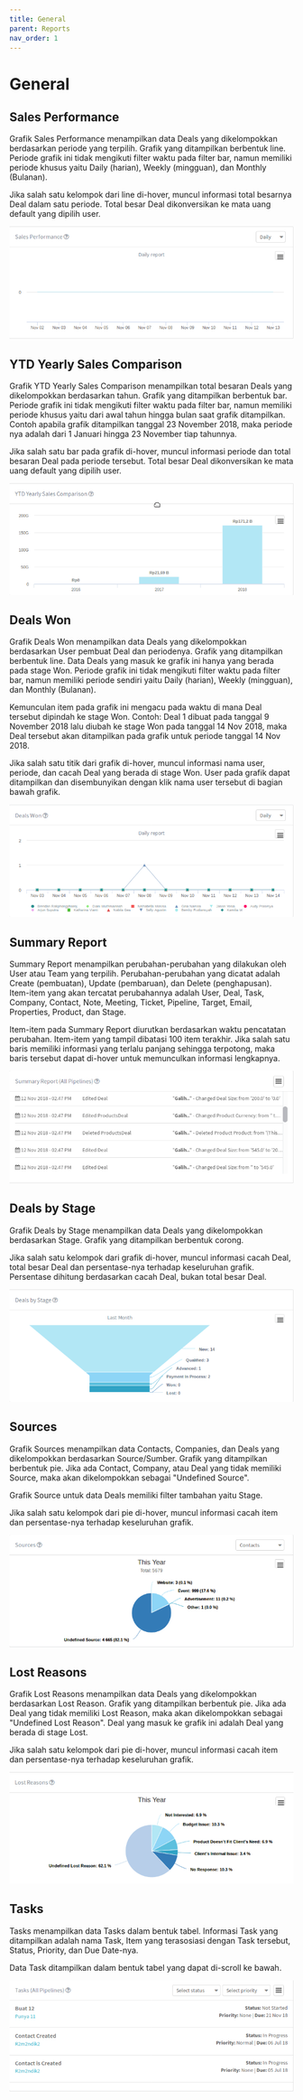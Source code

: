 ```yaml
---
title: General
parent: Reports
nav_order: 1
---
```


# General

## Sales Performance
Grafik Sales Performance menampilkan data Deals yang dikelompokkan berdasarkan periode yang terpilih. Grafik yang ditampilkan berbentuk line. Periode grafik ini tidak mengikuti filter waktu pada filter bar, namun memiliki periode khusus yaitu Daily (harian), Weekly (mingguan), dan Monthly (Bulanan).

Jika salah satu kelompok dari line di-hover, muncul informasi total besarnya Deal dalam satu periode. Total besar Deal dikonversikan ke mata uang default yang dipilih user.

![Image of sales performance graph](https://raw.githubusercontent.com/qontak-dev/docs/master/images/graph_sales_performance.gif)

## YTD Yearly Sales Comparison
Grafik YTD Yearly Sales Comparison menampilkan total besaran Deals yang dikelompokkan berdasarkan tahun. Grafik yang ditampilkan berbentuk bar. Periode grafik ini tidak mengikuti filter waktu pada filter bar, namun memiliki periode khusus yaitu dari awal tahun hingga bulan saat grafik ditampilkan. Contoh apabila grafik ditampilkan tanggal 23 November 2018, maka periode nya adalah dari 1 Januari hingga 23 November tiap tahunnya.

Jika salah satu bar pada grafik di-hover, muncul informasi periode dan total besaran Deal pada periode tersebut. Total besar Deal dikonversikan ke mata uang default yang dipilih user.

![Image of yearly sales comparison graph](https://raw.githubusercontent.com/qontak-dev/docs/master/images/graph_yearly_sales_comparison.gif)

## Deals Won
Grafik Deals Won menampilkan data Deals yang dikelompokkan berdasarkan User pembuat Deal dan periodenya. Grafik yang ditampilkan berbentuk line. Data Deals yang masuk ke grafik ini hanya yang berada pada stage Won. Periode grafik ini tidak mengikuti filter waktu pada filter bar, namun memiliki periode sendiri yaitu Daily (harian), Weekly (mingguan), dan Monthly (Bulanan).

Kemunculan item pada grafik ini mengacu pada waktu di mana Deal tersebut dipindah ke stage Won. Contoh: Deal 1 dibuat pada tanggal 9 November 2018 lalu diubah ke stage Won pada tanggal 14 Nov 2018, maka Deal tersebut akan ditampilkan pada grafik untuk periode tanggal 14 Nov 2018.

Jika salah satu titik dari grafik di-hover, muncul informasi nama user, periode, dan cacah Deal yang berada di stage Won. User pada grafik dapat ditampilkan dan disembunyikan dengan klik nama user tersebut di bagian bawah grafik.

![Image of deals won graph](https://raw.githubusercontent.com/qontak-dev/docs/master/images/graph_deals_won.gif)

## Summary Report
Summary Report menampilkan perubahan-perubahan yang dilakukan oleh User atau Team yang terpilih. Perubahan-perubahan yang dicatat adalah Create (pembuatan), Update (pembaruan), dan Delete (penghapusan). Item-item yang akan tercatat perubahannya adalah User, Deal, Task, Company, Contact, Note, Meeting, Ticket, Pipeline, Target, Email, Properties, Product, dan Stage.

Item-item pada Summary Report diurutkan berdasarkan waktu pencatatan perubahan. Item-item yang tampil dibatasi 100 item terakhir. Jika salah satu baris memiliki informasi yang terlalu panjang sehingga terpotong, maka baris tersebut dapat di-hover untuk memunculkan informasi lengkapnya.

![Image of summary report graph](https://raw.githubusercontent.com/qontak-dev/docs/master/images/graph_summary_report.gif)

## Deals by Stage
Grafik Deals by Stage menampilkan data Deals yang dikelompokkan berdasarkan Stage. Grafik yang ditampilkan berbentuk corong. 

Jika salah satu kelompok dari grafik di-hover, muncul informasi cacah Deal, total besar Deal dan persentase-nya terhadap keseluruhan grafik. Persentase dihitung berdasarkan cacah Deal, bukan total besar Deal.

![Image of deals by stage graph](https://raw.githubusercontent.com/qontak-dev/docs/master/images/graph_deals_by_stage.gif)

## Sources
Grafik Sources menampilkan data Contacts, Companies, dan Deals yang dikelompokkan berdasarkan Source/Sumber. Grafik yang ditampilkan berbentuk pie. Jika ada Contact, Company, atau Deal yang tidak memiliki Source, maka akan dikelompokkan sebagai "Undefined Source". 

Grafik Source untuk data Deals memiliki filter tambahan yaitu Stage.

Jika salah satu kelompok dari pie di-hover, muncul informasi cacah item dan persentase-nya terhadap keseluruhan grafik.

![Image of sources graph](https://raw.githubusercontent.com/qontak-dev/docs/master/images/graph_sources.gif)

## Lost Reasons
Grafik Lost Reasons menampilkan data Deals yang dikelompokkan berdasarkan Lost Reason. Grafik yang ditampilkan berbentuk pie. Jika ada Deal yang tidak memiliki Lost Reason, maka akan dikelompokkan sebagai "Undefined Lost Reason". Deal yang masuk ke grafik ini adalah Deal yang berada di stage Lost.

Jika salah satu kelompok dari pie di-hover, muncul informasi cacah item dan persentase-nya terhadap keseluruhan grafik.

![Image of lost reasons graph](https://raw.githubusercontent.com/qontak-dev/docs/master/images/graph_lost_reason.gif)

## Tasks
Tasks menampilkan data Tasks dalam bentuk tabel. Informasi Task yang ditampilkan adalah nama Task, Item yang terasosiasi dengan Task tersebut, Status, Priority, dan Due Date-nya.

Data Task ditampilkan dalam bentuk tabel yang dapat di-scroll ke bawah.

![Image of tasks graph](https://raw.githubusercontent.com/qontak-dev/docs/master/images/graph_tasks.gif)